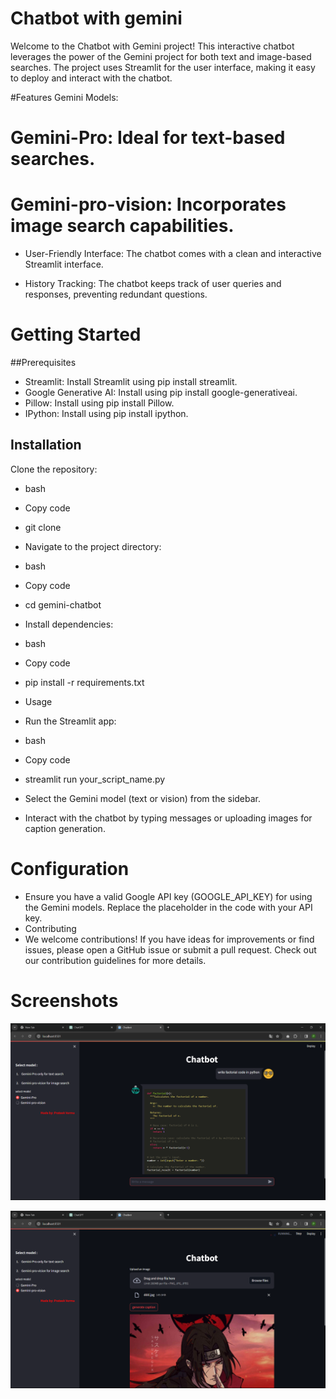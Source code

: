 # Chatbot with gemini
 Welcome to the Chatbot with Gemini project! This interactive chatbot leverages the power of the Gemini project for both text and image-based searches. The project uses Streamlit for the user interface, making it easy to deploy and interact with the chatbot.

#Features
Gemini Models:

# Gemini-Pro: Ideal for text-based searches.
# Gemini-pro-vision: Incorporates image search capabilities.
- User-Friendly Interface: The chatbot comes with a clean and interactive Streamlit interface.

- History Tracking: The chatbot keeps track of user queries and responses, preventing redundant questions.

# Getting Started
##Prerequisites
- Streamlit: Install Streamlit using pip install streamlit.
- Google Generative AI: Install using pip install google-generativeai.
- Pillow: Install using pip install Pillow.
- IPython: Install using pip install ipython.

## Installation
Clone the repository:

- bash
- Copy code
- git clone 
- Navigate to the project directory:

- bash
- Copy code
- cd gemini-chatbot
- Install dependencies:

- bash
- Copy code
- pip install -r requirements.txt
- Usage
- Run the Streamlit app:

- bash
- Copy code
- streamlit run your_script_name.py
- Select the Gemini model (text or vision) from the sidebar.

- Interact with the chatbot by typing messages or uploading images for caption generation.

# Configuration
- Ensure you have a valid Google API key (GOOGLE_API_KEY) for using the Gemini models. Replace the placeholder in the code with your API key.
- Contributing
- We welcome contributions! If you have ideas for improvements or find issues, please open a GitHub issue or submit a pull request. Check out our contribution guidelines for more details.

# Screenshots
![Alt text](./ss1.png)

![Alt text](./ss2.png)

